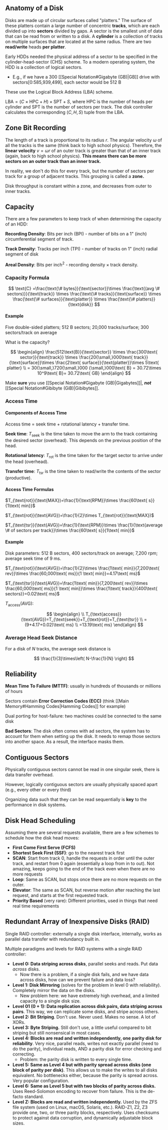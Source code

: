 ## Anatomy of a Disk

Disks are made up of circular surfaces called "platters." The surface of these platters contain a large number of concentric **tracks**, which are each divided up into **sectors** divided by gaps. A sector is the smallest unit of data that can be read from or written to a disk. A **cylinder** is a collection of tracks on multiple surfaces that are located at the same radius. There are two **read/write** heads **per platter**.

Early HDDs needed the physical address of a sector to be specified in the cylinder-head-sector (CHS) scheme. To a modern operating system, the HDD is a collection of logical sectors.

- E.g., if we have a 300 [[Special Notation#Gigabyte (GB)|GB]] drive with sectors\[0:585,939,499\], each sector would be 512 B

These use the Logical Block Address (LBA) scheme.

$\text{LBA}=(C\times\text{HPC}+H)\times\text{SPT}+S$, where $\text{HPC}$ is the number of heads per cylinder and $\text{SPT}$ is the number of sectors per track. The disk controller calculates the corresponding $(C,H,S)$ tuple from the $\text{LBA}$.

## Zone Bit Recording

The length of a track is proportional to its radius $r$. The angular velocity $\omega$ of all the tracks is the same (think back to high school physics). Therefore, the **linear velocity** $v=\omega r$ of an outer track is greater than that of an inner track (again, back to high school physics). **This means there can be more sectors on an outer track than an inner track.**

In reality, we don't do this for every track, but the number of sectors per track for a group of adjacent tracks. This grouping is called a **zone.**

Disk throughput is constant within a zone, and decreases from outer to inner tracks.

## Capacity

There are a few parameters to keep track of when determining the capacity of an HDD:

**Recording Density**: Bits per inch (BPI) - number of bits on a 1" (inch) circumferential segment of track.

**Track Density**: Tracks per inch (TPI) - number of tracks on 1" (inch) radial segment of disk

**Areal Density**: Bits per inch$^2$ - recording $\text{density}\times\text{track density}$.

### Capacity Formula

$$
\text{C} =\frac{\text{\# bytes}}{\text{sector}}\times \frac{\text{(avg \# sectors)}}{\text{track}} \times \frac{\text{\# tracks}}{\text{surface}} \times \frac{\text{\# surfaces}}{\text{platter}} \times \frac{\text{\# platters}}{\text{disk}}
$$

#### Example

Five double-sided platters; 512 B sectors; 20,000 tracks/surface; 300 sectors/track on average

What is the capacity?

$$
\begin{align}
\frac{512\text{B}}{\text{sector}} \times \frac{300\text{ sector}}{\text{track}} \times \frac{20{\small,}000\text{ track}}{\text{surface}}\times \frac{2\text{ surface}}{\text{platter}}\times 5\text{ platter} \\
 = 30{\small,}720{\small,}000
{\small,}000\text{ B} = 30.72\times 10^9\text{ B}= 30.72\text{ GB}
\end{align}
$$

Make **sure** you use [[Special Notation#Gigabyte (GB)|Gigabytes]]|, **_not_** [[Special Notation#Gibibyte (GiB)|Gibibytes]].

### Access Time

#### Components of Access Time

Access time = seek time + rotational latency + transfer time.

**Seek time**: $T_{\text{seek}}$ is the time taken to move the arm to the track containing the desired sector (overhead). This depends on the previous position of the head.

**Rotational latency**: $T_{\text{rot}}$ is the time taken for the target sector to arrive under the head (overhead).

**Transfer time**: $T_{\text{tsr}}$ is the time taken to read/write the contents of the sector (productive).

#### Access Time Formulas

$T_{\text{rot}}(\text{MAX})=\frac{1}{\text{RPM}}\times \frac{60\text{ s}}{1\text{ min}}$

$T_{\text{rot}}(\text{AVG})=\frac{1}{2}\times T_{\text{rot}}(\text{MAX})$

$T_{\text{tsr}}(\text{AVG})=\frac{1}{\text{RPM}}\times \frac{1}{\text{average \# of sectors per track}}\times \frac{60\text{ s}}{1\text{ min}}$

#### Example

Disk parameters: 512 B sectors, 400 sectors/track on average; 7,200 rpm; average seek time of 9 ms.

$T_{\text{rot}}(\text{AVG})=\frac{1}{2}\times \frac{1\text{ min}}{7,200\text{ rev}}\times \frac{60,000\text{ ms}}{1 \text{ min}}=4.17\text{ ms}$

$T_{\text{tsr}}(\text{AVG})=\frac{1\text{ min}}{7,200\text{ rev}}\times \frac{60,000\text{ ms}}{1 \text{ min}}\times \frac{1\text{ track}}{400\text{ sectors}}=0.02\text{ ms}$

$T_{\text{access}}(\text{AVG})$:

$$
\begin{align} \\
T_{\text{access}}(\text{AVG})=T_{\text{seek}}+T_{\text{rot}}+T_{\text{tsr}} \\
=(9+4.17+0.02)\text{ ms} \\
=13.19\text{ ms}
\end{align}
$$

### Average Head Seek Distance

For a disk of $N$ tracks, the average seek distance is 

$$
\frac{1}{3}\times\left( N-\frac{1}{N} \right)
$$

## Reliability

**Mean Time To Failure (MTTF)**: usually in hundreds of thousands or millions of hours

Sectors contain **Error Correction Codes (ECC)** (think [[Main Memory#Hamming Codes|Hamming Codes]] for example)

Dual porting for host-failure: two machines could be connected to the same disk

**Bad Sectors**: The disk often comes with ad sectors, the system has to account for them when setting up the disk. It needs to remap those sectors into another space. As a result, the interface masks them.

## Contiguous Sectors

Physically contiguous sectors cannot be read in one singular seek, there is data transfer overhead.

However, logically contiguous sectors are usually physically spaced apart (e.g., every other or every third)

Organizing data such that they can be read sequentially is **key** to the performance in disk systems.

## Disk Head Scheduling

Assuming there are several requests available, there are a few schemes to schedule how the disk head moves:
- **First Come First Serve (FCFS)**
- **Shortest Seek First (SSF)**: go to the nearest track first
- **SCAN**: Start from track 0, handle the requests in order until the outer track, and restart from 0 again (essentially a loop from in to out). Not amazing, keeps going to the end of the track even when there are no more requests
- **Loop**: Same as SCAN, but stops once there are no more requests on the outer.
- **Elevator**: The same as SCAN, but reverse motion after reaching the last request, and starts at the first requested track.
- **Priority Based** (very rare): Different priorities, used in things that need real time requirements

## Redundant Array of Inexpensive Disks (RAID)

Single RAID controller: externally a single disk interface, internally, works as parallel data transfer with redundancy built in.

Multiple paradigms and levels for RAID systems with a single RAID controller:
- **Level 0: Data striping across disks**, parallel seeks and reads. Put data *across* disks.
	- Now there is a problem, if a single disk fails, and we have data across disks, how can we prevent failure and data loss?
- **Level 1: Disk Mirroring** (solves for the problem in level 0 with reliability). Completely mirror the data on the disks.
	- New problem here: we have extremely high overhead, and a limited capacity to a single disk size.
- **Level 01 (0 + 1): Data replication across disk pairs, data striping across pairs**. This way, we can replicate some disks, and stripe across others.
- **Level 2: Bit Striping**. Don't use. Never used. Makes no sense. A lot of XORs.
- **Level 3: Byte Striping.** Still don't use, a little useful compared to bit striping but still nonsensical in most cases.
- **Level 4: Blocks are read and written independently, one parity disk for reliability**. Very nice, parallel reads, writes not exactly parallel (need to do the parity), individual reads, AND a parity disk for error checking and correcting.
	- Problem: the parity disk is written to every single time.
- **Level 5: Same as Level 4 but with parity spread across disks (one block of parity per disk)**. This allows us to make the writes to all disks equivalent. No bottlenecks either, because the parity is spread across. Very popular configuration.
- **Level 6: Same as Level 5 but with two blocks of parity across disks.** Uses Reed-Solomon encoding to recover from failure. This is the de-facto standard.
- **Level Z: Blocks are read and written independently.** Used by the ZFS file system (used on Linux, macOS, Solaris, etc.). RAID-Z1, Z2, Z3 provide one, two, or three parity blocks, respectively. Uses checksums to protect against data corruption, and dynamically adjustable block sizes.


